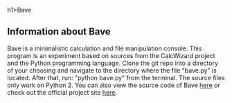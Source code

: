 h1>Bave</h1>
<h2>Information about Bave</h2>
<p>Bave is a minimalistic calculation and file manipulation console.
This program is an experiment based on sources from the CalcWizard project and the Python programming language.
Clone the git repo into a directory of your choosing and navigate to the directory where the file "bave.py" is located.
After that, run: "python bave.py" from the terminal. The source files only work on Python 2. You can also view the source code of Bave <a href="https://github.com/al3xv3gas/Bave/">here</a> or check out the official project site <a href="https://al3xv3gas.github.io/bave">here</a>.</p>
